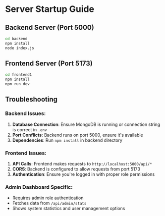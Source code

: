 # Server Startup Guide

## Backend Server (Port 5000)
```bash
cd backend
npm install
node index.js
```

## Frontend Server (Port 5173)
```bash
cd frontend1
npm install
npm run dev
```

## Troubleshooting

### Backend Issues:
1. **Database Connection**: Ensure MongoDB is running or connection string is correct in `.env`
2. **Port Conflicts**: Backend runs on port 5000, ensure it's available
3. **Dependencies**: Run `npm install` in backend directory

### Frontend Issues:
1. **API Calls**: Frontend makes requests to `http://localhost:5000/api/*`
2. **CORS**: Backend is configured to allow requests from port 5173
3. **Authentication**: Ensure you're logged in with proper role permissions

### Admin Dashboard Specific:
- Requires admin role authentication
- Fetches data from `/api/admin/stats`
- Shows system statistics and user management options
